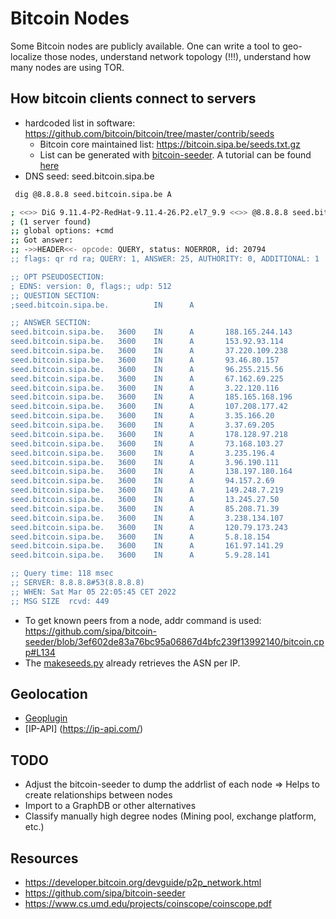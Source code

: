 # Bitcoin Nodes

Some Bitcoin nodes are publicly available. 
One can write a tool to geo- localize those nodes, understand network topology (!!!), understand how many nodes are using TOR.

## How bitcoin clients connect to servers
- hardcoded list in software: https://github.com/bitcoin/bitcoin/tree/master/contrib/seeds
  - Bitcoin core maintained list: https://bitcoin.sipa.be/seeds.txt.gz
  - List can be generated with [bitcoin-seeder](https://github.com/sipa/bitcoin-seeder). A tutorial can be found [here](https://bitcoindev.network/bitcoin-network-statistics/)
- DNS seed: seed.bitcoin.sipa.be
```bash
 dig @8.8.8.8 seed.bitcoin.sipa.be A

; <<>> DiG 9.11.4-P2-RedHat-9.11.4-26.P2.el7_9.9 <<>> @8.8.8.8 seed.bitcoin.sipa.be A
; (1 server found)
;; global options: +cmd
;; Got answer:
;; ->>HEADER<<- opcode: QUERY, status: NOERROR, id: 20794
;; flags: qr rd ra; QUERY: 1, ANSWER: 25, AUTHORITY: 0, ADDITIONAL: 1

;; OPT PSEUDOSECTION:
; EDNS: version: 0, flags:; udp: 512
;; QUESTION SECTION:
;seed.bitcoin.sipa.be.          IN      A

;; ANSWER SECTION:
seed.bitcoin.sipa.be.   3600    IN      A       188.165.244.143
seed.bitcoin.sipa.be.   3600    IN      A       153.92.93.114
seed.bitcoin.sipa.be.   3600    IN      A       37.220.109.238
seed.bitcoin.sipa.be.   3600    IN      A       93.46.80.157
seed.bitcoin.sipa.be.   3600    IN      A       96.255.215.56
seed.bitcoin.sipa.be.   3600    IN      A       67.162.69.225
seed.bitcoin.sipa.be.   3600    IN      A       3.22.120.116
seed.bitcoin.sipa.be.   3600    IN      A       185.165.168.196
seed.bitcoin.sipa.be.   3600    IN      A       107.208.177.42
seed.bitcoin.sipa.be.   3600    IN      A       3.35.166.20
seed.bitcoin.sipa.be.   3600    IN      A       3.37.69.205
seed.bitcoin.sipa.be.   3600    IN      A       178.128.97.218
seed.bitcoin.sipa.be.   3600    IN      A       73.168.103.27
seed.bitcoin.sipa.be.   3600    IN      A       3.235.196.4
seed.bitcoin.sipa.be.   3600    IN      A       3.96.190.111
seed.bitcoin.sipa.be.   3600    IN      A       138.197.180.164
seed.bitcoin.sipa.be.   3600    IN      A       94.157.2.69
seed.bitcoin.sipa.be.   3600    IN      A       149.248.7.219
seed.bitcoin.sipa.be.   3600    IN      A       13.245.27.50
seed.bitcoin.sipa.be.   3600    IN      A       85.208.71.39
seed.bitcoin.sipa.be.   3600    IN      A       3.238.134.107
seed.bitcoin.sipa.be.   3600    IN      A       120.79.173.243
seed.bitcoin.sipa.be.   3600    IN      A       5.8.18.154
seed.bitcoin.sipa.be.   3600    IN      A       161.97.141.29
seed.bitcoin.sipa.be.   3600    IN      A       5.9.28.141

;; Query time: 118 msec
;; SERVER: 8.8.8.8#53(8.8.8.8)
;; WHEN: Sat Mar 05 22:05:45 CET 2022
;; MSG SIZE  rcvd: 449

```
- To get known peers from a node, addr command is used: https://github.com/sipa/bitcoin-seeder/blob/3ef602de83a76bc95a06867d4bfc239f13992140/bitcoin.cpp#L134
- The [makeseeds.py](https://github.com/bitcoin/bitcoin/blob/master/contrib/seeds/makeseeds.py) already retrieves the ASN per IP. 

## Geolocation
- [Geoplugin](http://www.geoplugin.com/)
- [IP-API] (https://ip-api.com/)

## TODO
- Adjust the bitcoin-seeder to dump the addrlist of each node => Helps to create relationships between nodes
- Import to a GraphDB or other alternatives
- Classify manually high degree nodes (Mining pool, exchange platform, etc.)

## Resources
- https://developer.bitcoin.org/devguide/p2p_network.html
- https://github.com/sipa/bitcoin-seeder
- https://www.cs.umd.edu/projects/coinscope/coinscope.pdf
